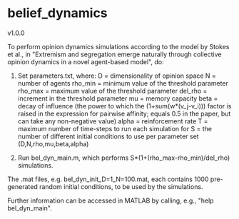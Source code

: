# belief_dynamics

v1.0.0

To perform opinion dynamics simulations according to the model by Stokes et al., in 
"Extremism and segregation emerge naturally through collective opinion dynamics in a novel agent-based model", 
do:

1. Set parameters.txt, where:
D = dimensionality of opinion space
N = number of agents
rho_min = minimum value of the threshold parameter
rho_max = maximum value of the threshold parameter
del_rho = increment in the threshold parameter
mu = memory capacity
beta = decay of influence (the power to which the 
       (1+sum(w*(v_j-v_i))) factor is raised in the expression for pairwise affinity; 
       equals 0.5 in the paper, but can take any non-negative value)
alpha = reinforcement rate
T = maximum number of time-steps to run each simulation for
S = the number of different initial conditions to use per parameter set (D,N,rho,mu,beta,alpha)

2. Run bel_dyn_main.m, which performs S*(1+(rho_max-rho_min)/del_rho) simulations.

The .mat files, e.g. bel_dyn_init_D=1_N=100.mat, each contains 1000 pre-generated random initial conditions, 
to be used by the simulations. 

Further information can be accessed in MATLAB by calling, e.g., "help bel_dyn_main".
